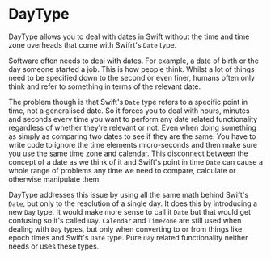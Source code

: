 # DayType

DayType allows you to deal with dates in Swift without the time and time zone overheads that come with Swifrt's `Date` type.

Software often needs to deal with dates. For example, a date of birth or the day someone started a job. This is how people think. Whilst a lot of things need to be specified down to the second or even finer, humans often only think and refer to something in terms of the relevant date. 

The problem though is that Swift's `Date` type refers to a specific point in time, not a generalised date. So it forces you to deal with hours, minutes and seconds every time you want to perform any date related functionality regardless of whether they're relevant or not. Even when doing something as simply as comparing two dates to see if they are the same. You have to write code to ignore the time elements micro-seconds and then make sure you use the same time zone and calendar. This disconnect between the concept of a date as we think of it and Swift's point in time `Date` can cause a whole range of problems any time we need to compare, calculate or otherwise manipulate them.

DayType addresses this issue by using all the same math behind Swift's `Date`, but only to the resolution of a single day. It does this by introducing a new `Day` type. It would make more sense to call it `Date` but that would get confusing so it's called `Day`. `Calendar` and `TimeZone` are still used when dealing with `Day` types, but only when converting to or from things like epoch times and Swift's `Date` type. Pure `Day` related functionality neither needs or uses these types.



